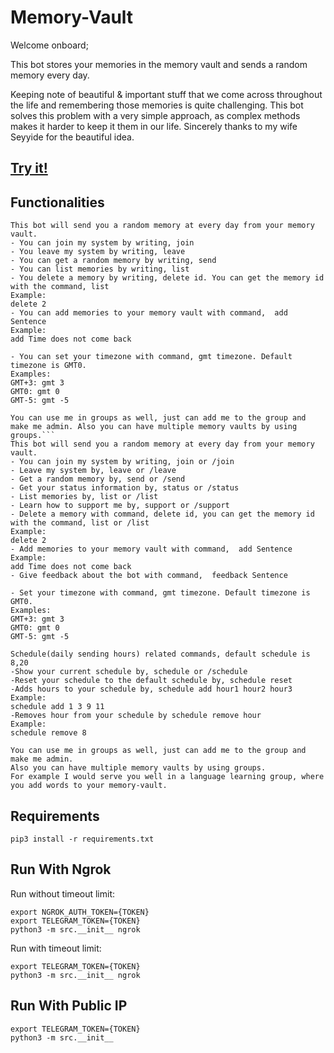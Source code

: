 # Memory-Vault

Welcome onboard;

This bot stores your memories in the memory vault and sends a random memory every day.

Keeping note of beautiful & important stuff that we come across throughout the life and remembering those memories is quite challenging. This bot solves this problem with a very simple approach, as complex methods makes it harder
to keep it them in our life. Sincerely thanks to my wife Seyyide for the beautiful idea.

## [Try it!](https://t.me/Memory_Vault_Bot)

## Functionalities

```
This bot will send you a random memory at every day from your memory vault.
- You can join my system by writing, join
- You leave my system by writing, leave
- You can get a random memory by writing, send
- You can list memories by writing, list
- You delete a memory by writing, delete id. You can get the memory id with the command, list
Example:
delete 2
- You can add memories to your memory vault with command,  add Sentence
Example:
add Time does not come back

- You can set your timezone with command, gmt timezone. Default timezone is GMT0.
Examples:
GMT+3: gmt 3
GMT0: gmt 0
GMT-5: gmt -5

You can use me in groups as well, just can add me to the group and make me admin. Also you can have multiple memory vaults by using groups.```
This bot will send you a random memory at every day from your memory vault.
- You can join my system by writing, join or /join
- Leave my system by, leave or /leave
- Get a random memory by, send or /send
- Get your status information by, status or /status
- List memories by, list or /list
- Learn how to support me by, support or /support
- Delete a memory with command, delete id, you can get the memory id with the command, list or /list
Example:
delete 2
- Add memories to your memory vault with command,  add Sentence
Example:
add Time does not come back
- Give feedback about the bot with command,  feedback Sentence

- Set your timezone with command, gmt timezone. Default timezone is GMT0.
Examples:
GMT+3: gmt 3
GMT0: gmt 0
GMT-5: gmt -5

Schedule(daily sending hours) related commands, default schedule is 8,20
-Show your current schedule by, schedule or /schedule
-Reset your schedule to the default schedule by, schedule reset
-Adds hours to your schedule by, schedule add hour1 hour2 hour3
Example:
schedule add 1 3 9 11
-Removes hour from your schedule by schedule remove hour
Example:
schedule remove 8

You can use me in groups as well, just can add me to the group and make me admin.
Also you can have multiple memory vaults by using groups.
For example I would serve you well in a language learning group, where you add words to your memory-vault.
```

## Requirements

```
pip3 install -r requirements.txt
```

## Run With Ngrok

Run without timeout limit:

```
export NGROK_AUTH_TOKEN={TOKEN} 
export TELEGRAM_TOKEN={TOKEN} 
python3 -m src.__init__ ngrok
```

Run with timeout limit:

```
export TELEGRAM_TOKEN={TOKEN} 
python3 -m src.__init__ ngrok
```

## Run With Public IP

```
export TELEGRAM_TOKEN={TOKEN} 
python3 -m src.__init__
```


